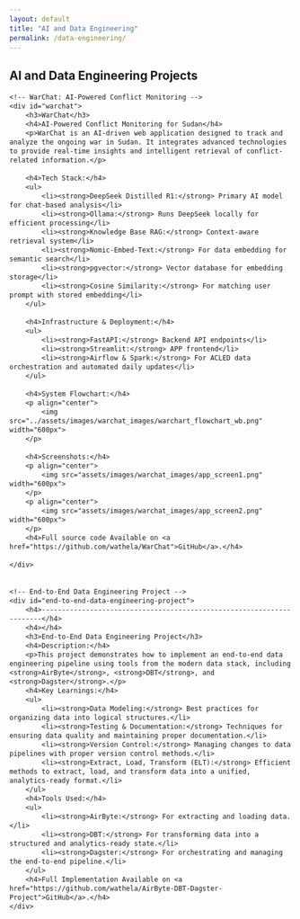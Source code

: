 ```yaml
---
layout: default
title: "AI and Data Engineering"
permalink: /data-engineering/
---
```



<div id="data-engineering" class="tab-content"> 
    <h2>AI and Data Engineering Projects</h2>

    <!-- WarChat: AI-Powered Conflict Monitoring -->
    <div id="warchat">
        <h3>WarChat</h3>
        <h4>AI-Powered Conflict Monitoring for Sudan</h4>
        <p>WarChat is an AI-driven web application designed to track and analyze the ongoing war in Sudan. It integrates advanced technologies to provide real-time insights and intelligent retrieval of conflict-related information.</p>

        <h4>Tech Stack:</h4>
        <ul>
            <li><strong>DeepSeek Distilled R1:</strong> Primary AI model for chat-based analysis</li>
            <li><strong>Ollama:</strong> Runs DeepSeek locally for efficient processing</li>
            <li><strong>Knowledge Base RAG:</strong> Context-aware retrieval system</li>
            <li><strong>Nomic-Embed-Text:</strong> For data embedding for semantic search</li>
            <li><strong>pgvector:</strong> Vector database for embedding storage</li>
            <li><strong>Cosine Similarity:</strong> For matching user prompt with stored embedding</li>
        </ul>

        <h4>Infrastructure & Deployment:</h4>
        <ul>
            <li><strong>FastAPI:</strong> Backend API endpoints</li>
            <li><strong>Streamlit:</strong> APP frontend</li>
            <li><strong>Airflow & Spark:</strong> For ACLED data orchestration and automated daily updates</li>
        </ul>

        <h4>System Flowchart:</h4>
        <p align="center">
            <img src="../assets/images/warchat_images/warchart_flowchart_wb.png" width="600px">
        </p>

        <h4>Screenshots:</h4>
        <p align="center">
            <img src="assets/images/warchat_images/app_screen1.png" width="600px">
        </p>
        <p align="center">
            <img src="assets/images/warchat_images/app_screen2.png" width="600px">
        </p>
        <h4>Full source code Available on <a href="https://github.com/wathela/WarChat">GitHub</a>.</h4>
     
    </div>


    <!-- End-to-End Data Engineering Project -->
    <div id="end-to-end-data-engineering-project">
        <h4>----------------------------------------------------------------------</h4>
        <h4></h4>
        <h3>End-to-End Data Engineering Project</h3>
        <h4>Description:</h4>
        <p>This project demonstrates how to implement an end-to-end data engineering pipeline using tools from the modern data stack, including <strong>AirByte</strong>, <strong>DBT</strong>, and <strong>Dagster</strong>.</p>
        <h4>Key Learnings:</h4>
        <ul>
            <li><strong>Data Modeling:</strong> Best practices for organizing data into logical structures.</li>
            <li><strong>Testing & Documentation:</strong> Techniques for ensuring data quality and maintaining proper documentation.</li>
            <li><strong>Version Control:</strong> Managing changes to data pipelines with proper version control methods.</li>
            <li><strong>Extract, Load, Transform (ELT):</strong> Efficient methods to extract, load, and transform data into a unified, analytics-ready format.</li>
        </ul>
        <h4>Tools Used:</h4>
        <ul>
            <li><strong>AirByte:</strong> For extracting and loading data.</li>
            <li><strong>DBT:</strong> For transforming data into a structured and analytics-ready state.</li>
            <li><strong>Dagster:</strong> For orchestrating and managing the end-to-end pipeline.</li>
        </ul>
        <h4>Full Implementation Available on <a href="https://github.com/wathela/AirByte-DBT-Dagster-Project">GitHub</a>.</h4>
    </div>
</div>